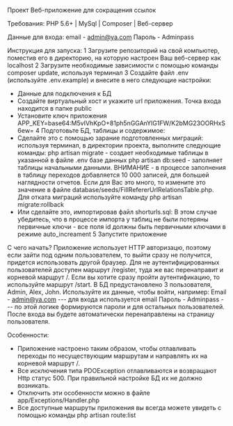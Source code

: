 Проект Веб-приложение для сокращения ссылок

Требования: PHP 5.6+ | MySql | Composer | Веб-сервер

Данные для входа: email - admin@ya.com  Пароль - Adminpass

Инструкция для запуска:
1 Загрузите репозиторий на свой компьютер, поместив его в директорию, на которую настроен Ваш веб-сервер как localhost
2 Загрузите необходимые зависимости с помощью команды composer update, используя терминал
3 Создайте файл .env (используйте .env.example) и внесите в него следующие настройки:
- Данные для подключения к БД 
- Создайте виртуальный хост и укажите url приложения. Точка входа находится в папке public
- Установите ключ приложения APP_KEY=base64:M5vIVhKpO+81ph5nGGAnYlG1FW/K2bMG23OORHxS6ew=
4 Подготовьте БД, таблицы и содержимое:
- Сделайте это с помощью зарание подготовленных миграций: используя терминал, в директории проекта, выполните следующие команды: 
  php artisan migrate - создает необходимые таблицы в указанной в файле .env базе данных
  php artisan db:seed - заполняет таблицы начальными данными. ВНИМАНИЕ - в процессе заполнения в таблицу переходов добавляется 
    10 000 записей, для большей наглядности отчетов. Если для Вас это много, то измените это значение в файле
    database/seeds/FillRefererUrlRelationsTable.php. Для отката миграций используйте команду php artisan migrate:rollback
- Или сделайте это, импортировав файл shorturls.sql:
  В этом случае убедитесь, что в процессе импорта у таблиц не были потеряны первичные ключи - все поля id должны быть первичными ключами в
  режиме auto_increament
5 Запустите приложение

С чего начать?
Приложение использует HTTP авторизацю, поэтому если зайти под одним пользователем, то выйти сразу не получится, придется использовать другой браузер.
Для не аутентифицированных пользователей доступен маршрут /register, туда же вас перенаправит и корневой марщрут /.
Если вы хотите сразу пройти аутентификацию, то используйте маршрут /start.
В БД предустановлено 3 пользователя, Admin, Alex, John. Используйте их данные, чтобы войти, например:
Email - admin@ya.com  --- для входа используется email
Пароль - Adminpass    --- по этой логике формируются пароли и для остальных пользователей.
После входа вы будете автоматически перенаправлены на страницу пользователя.

Особенности:
- Приложение настроено таким образом, чтобы отлавливать переходы по несуществующим маршрутам и направлять их на корневой маршрут /.
- Все исключения типа PDOException отлавливаются и возвращают Http статус 500. При правильной настройке БД их не должно возникать.
- Отключить эти особенности можно в файле app/Exceptions/Handler.php
- Все доступные маршруты приложения вы всегда можете увидеть с помощью команды php artisan route:list 
